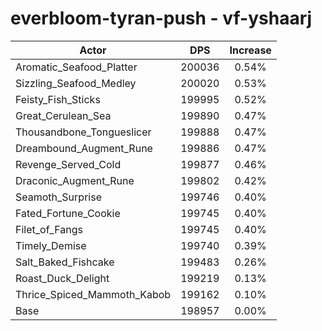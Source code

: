 # everbloom-tyran-push - vf-yshaarj
| Actor | DPS | Increase |
|---|:---:|:---:|
|Aromatic_Seafood_Platter|200036|0.54%|
|Sizzling_Seafood_Medley|200020|0.53%|
|Feisty_Fish_Sticks|199995|0.52%|
|Great_Cerulean_Sea|199890|0.47%|
|Thousandbone_Tongueslicer|199888|0.47%|
|Dreambound_Augment_Rune|199886|0.47%|
|Revenge_Served_Cold|199877|0.46%|
|Draconic_Augment_Rune|199802|0.42%|
|Seamoth_Surprise|199746|0.40%|
|Fated_Fortune_Cookie|199745|0.40%|
|Filet_of_Fangs|199745|0.40%|
|Timely_Demise|199740|0.39%|
|Salt_Baked_Fishcake|199483|0.26%|
|Roast_Duck_Delight|199219|0.13%|
|Thrice_Spiced_Mammoth_Kabob|199162|0.10%|
|Base|198957|0.00%|
